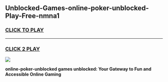 
## Unblocked-Games-online-poker-unblocked-Play-Free-nmna1
<h3>
<a href="https://premium76.site?title=online-poker-unblocked&ref=21A">CLICK TO PLAY</a></h3>
<hr>

<h3>
<a href="https://premium76.site?title=online-poker-unblocked&ref=21A">CLICK 2 PLAY</a>
  
</h3>

<a href="https://premium76.site?title=online-poker-unblocked&ref=21A"><img src="https://clearcache.store/games.png"></a>


**online-poker-unblocked games unblocked: Your Gateway to Fun and Accessible Online Gaming**
